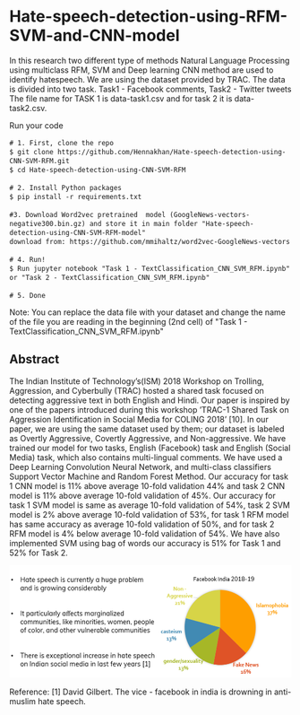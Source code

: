# Hate-speech-detection-using-RFM-SVM-and-CNN-model
In this research two different type of methods Natural Language Processing using multiclass RFM, SVM and Deep learning CNN method are used to identify hatespeech.
We are using the dataset provided by TRAC. The data is divided into two task. Task1 - Facebook comments, Task2 - Twitter tweets
The file name for TASK 1 is data-task1.csv and for task 2 it is data-task2.csv.

Run your code 

```shell
# 1. First, clone the repo
$ git clone https://github.com/Hennakhan/Hate-speech-detection-using-CNN-SVM-RFM.git
$ cd Hate-speech-detection-using-CNN-SVM-RFM

# 2. Install Python packages
$ pip install -r requirements.txt

#3. Download Word2vec pretrained  model (GoogleNews-vectors-negative300.bin.gz) and store it in main folder "Hate-speech-detection-using-CNN-SVM-RFM-model"
download from: https://github.com/mmihaltz/word2vec-GoogleNews-vectors

# 4. Run!
$ Run jupyter notebook "Task 1 - TextClassification_CNN_SVM_RFM.ipynb" or "Task 2 - TextClassification_CNN_SVM_RFM.ipynb"

# 5. Done
```

Note: You can replace the data file with your dataset and change the name of the file you are reading in the beginning (2nd cell) of "Task 1 - TextClassification_CNN_SVM_RFM.ipynb"

## Abstract
The Indian Institute of Technology’s(ISM) 2018 Workshop on Trolling, Aggression, and Cyberbully (TRAC) hosted a shared task focused on detecting aggressive text in both English and
Hindi. Our paper is inspired by one of the papers introduced during this workshop ’TRAC-1
Shared Task on Aggression Identification in Social Media for COLING 2018’ [10]. In our paper,
we are using the same dataset used by them; our dataset is labeled as Overtly Aggressive, Covertly
Aggressive, and Non-aggressive. We have trained our model for two tasks, English (Facebook)
task and English (Social Media) task, which also contains multi-lingual comments. We have used
a Deep Learning Convolution Neural Network, and multi-class classifiers Support Vector Machine
and Random Forest Method. Our accuracy for task 1 CNN model is 11% above average 10-fold
validation 44% and task 2 CNN model is 11% above average 10-fold validation of 45%. Our
accuracy for task 1 SVM model is same as average 10-fold validation of 54%, task 2 SVM model is
2% above average 10-fold validation of 53%, for task 1 RFM model has same accuracy as average
10-fold validation of 50%, and for task 2 RFM model is 4% below average 10-fold validation of
54%. We have also implemented SVM using bag of words our accuracy is 51% for Task 1 and
52% for Task 2.

<img src="Hatespeech.PNG" width="600" height="200" />

Reference:
[1] David Gilbert. The vice - facebook in india is drowning in anti-muslim hate speech.

